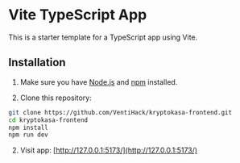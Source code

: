 # Vite TypeScript App

This is a starter template for a TypeScript app using Vite.

## Installation

1. Make sure you have [Node.js](https://nodejs.org/) and [npm](https://www.npmjs.com/) installed.

2. Clone this repository:

```bash
git clone https://github.com/VentiHack/kryptokasa-frontend.git
cd kryptokasa-frontend
npm install
npm run dev
```

2. Visit app:
   [http://127.0.0.1:5173/](http://127.0.0.1:5173/)
